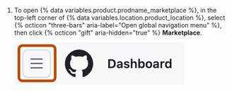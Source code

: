 1. To open {% data variables.product.prodname_marketplace %}, in the top-left corner of {% data variables.location.product_location %}, select {% octicon "three-bars" aria-label="Open global navigation menu" %}, then click {% octicon "gift" aria-hidden="true" %} **Marketplace**.

   ![Screenshot of the navigation bar on {% data variables.product.product_name %}. The "Open global navigation menu" icon is outlined in dark orange.](/assets/images/help/navigation/global-navigation-menu-icon.png)
